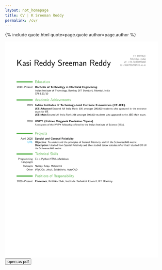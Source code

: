 ```yaml
---
layout: not_homepage
title: CV | K Sreeman Reddy
permalink: /cv/
---
```


{% include quote.html quote=page.quote author=page.author %}

<div class="row resume-wrapper">
  <a href="../files/KSR_CV.pdf" title="click to open in pdf viewer" target="_blank">
    <img src="../assets/images/KSR_CV.png" alt="" class="responsive-img resume-img z-depth-2 hoverable">
    <button class="fill col s8 offset-s2 m4 offset-m4">open as pdf</button>
  </a>
</div>
